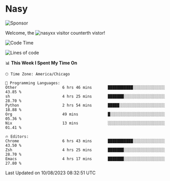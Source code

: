 # Nasy

<!--
<p align="center">
<img height="200" src="https://github-readme-stats.vercel.app/api?username=nasyxx&count_private=true&show_icons=true&theme=dracula&include_all_commits=true"/>
<img height="200" src="https://github-readme-stats.vercel.app/api/top-langs/?username=nasyxx&theme=dracula&hide=html,jupyter+notebook&count_private=true&show_icons=true"/>
</p>

  
----------------
-->

![Sponsor](https://img.shields.io/static/v1.svg?label=Sponsor&message=%E2%9D%A4&logo=GitHub&style=flat&color=pink)
 
Welcome, the ![nasyxx visitor counter](https://count.getloli.com/get/@nasyxx?theme=rule34)th vistor!
 
<!--START_SECTION:waka-->
![Code Time](http://img.shields.io/badge/Code%20Time-3%2C630%20hrs%2055%20mins-blue)

![Lines of code](https://img.shields.io/badge/From%20Hello%20World%20I%27ve%20Written-6.3%20million%20lines%20of%20code-blue)

📊 **This Week I Spent My Time On** 

```text
🕑︎ Time Zone: America/Chicago

💬 Programming Languages: 
Other                    6 hrs 46 mins       ███████████░░░░░░░░░░░░░░   43.85 % 
sh                       4 hrs 25 mins       ███████░░░░░░░░░░░░░░░░░░   28.70 % 
Python                   2 hrs 54 mins       █████░░░░░░░░░░░░░░░░░░░░   18.88 % 
Org                      49 mins             █░░░░░░░░░░░░░░░░░░░░░░░░   05.36 % 
Nix                      13 mins             ░░░░░░░░░░░░░░░░░░░░░░░░░   01.41 % 

🔥 Editors: 
Chrome                   6 hrs 43 mins       ███████████░░░░░░░░░░░░░░   43.50 % 
Zsh                      4 hrs 25 mins       ███████░░░░░░░░░░░░░░░░░░   28.70 % 
Emacs                    4 hrs 17 mins       ███████░░░░░░░░░░░░░░░░░░   27.80 % 
```


 Last Updated on 10/08/2023 08:32:51 UTC
<!--END_SECTION:waka-->

<!-- ![visitors](https://visitor-badge.laobi.icu/badge?page_id=nasyxx.nasyxx) -->
